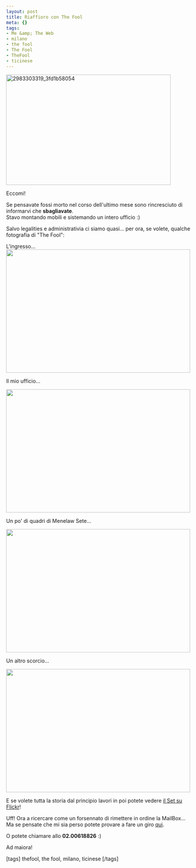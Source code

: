 ```yaml
--- 
layout: post
title: Riaffioro con The Fool
meta: {}
tags: 
- Me &amp; The Web
- milano
- the fool
- The Fool
- TheFool
- ticinese
---
```

<a href="http://tinyurl.com/thefool-foto"><img src="http://www.lastknight.com/download//2008/10/2983303319_3fd1b58054-447x300.jpg" alt="2983303319_3fd1b58054" title="2983303319_3fd1b58054" width="447" height="300" class="aligncenter size-medium wp-image-1334" /></a>
  
Eccomi!  
  
Se pensavate fossi morto nel corso dell'ultimo mese sono rincresciuto di informarvi che **sbagliavate**.  
Stavo montando mobili e sistemando un intero ufficio :)  
  
Salvo legalities e administrativia ci siamo quasi... per ora, se volete, qualche fotografia di "The Fool":  
  
L'ingresso...  
<a href="http://tinyurl.com/thefool-foto"><img alt="" src="http://farm3.static.flickr.com/2219/2983304271_77e6029330.jpg?v=0" class="aligncenter" width="500" height="335" /></a>  
  
Il mio ufficio...
  
<a href="http://tinyurl.com/thefool-foto"><img alt="" src="http://farm4.static.flickr.com/3140/2983303577_caeb9cea3c.jpg?v=0" class="aligncenter" width="500" height="335" /></a>  
  
Un po' di quadri di Menelaw Sete...
  
<a href="http://tinyurl.com/thefool-foto"><img alt="" src="http://farm4.static.flickr.com/3027/2984160002_4bafa2deb9.jpg?v=0" class="aligncenter" width="500" height="335" /></a>  
  
Un altro scorcio...
  
<a href="http://tinyurl.com/thefool-foto"><img alt="" src="http://farm4.static.flickr.com/3022/2983304021_d38047a91a.jpg?v=0" class="aligncenter" width="500" height="335" /></a>  
    
E se volete tutta la storia dal principio lavori in poi potete vedere [il Set su Flickr](http://tinyurl.com/thefool-foto)!  
  
Uff! Ora a ricercare come un forsennato di rimettere in ordine la MailBox...  
Ma se pensate che mi sia perso potete provare a fare un giro [qui](http://tinyurl.com/thefool-dove).  
  
O potete chiamare allo **02.00618826** :)
  
Ad maiora!  
  
[tags] thefool, the fool, milano, ticinese [/tags] 
